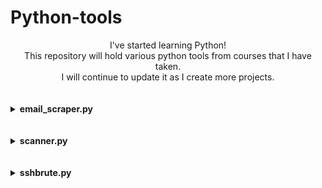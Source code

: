 # Python-tools


<div align="center">
I've started learning Python!<br>
This repository will hold various python tools from courses that I have taken.<br>
I will continue to update it as I create more projects.<br>
</div>

<br>
<br>


<details>
  <summary><b>email_scraper.py</b></summary>
  <p>
  

*email_scraper.py* is, as its name implies, a simple email scraping tool. It utilizes BeautifulSoup and is similar in concept to the well known scraping tool TheHarvester. You can give it a URL and it will iterate through and dicover subdomains and will then pull email addresses that it finds under those domains.

  
  </p>
</details>

<br>
<br>


<details>
  <summary><b>scanner.py</b></summary>
  <p>
  

*scanner.py* is a very simple port scanner that uses Python's built-in 'socket' library to test for open ports on a target.

  
  </p>
</details>

<br>
<br>


<details>
  <summary><b>sshbrute.py</b></summary>
  <p>
  

*ssh_brute.py* is a bruteforce program that uses the SSH automation capabilities of Paramiko to forcefully gain access to a target account.

  
  </p>
</details>
